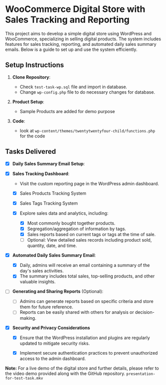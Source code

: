 # WooCommerce Digital Store with Sales Tracking and Reporting

This project aims to develop a simple digital store using WordPress and WooCommerce, specializing in selling digital products. The system includes features for sales tracking, reporting, and automated daily sales summary emails. Below is a guide to set up and use the system efficiently.

## Setup Instructions

1. **Clone Repository**: 
    - Check `test-task-wp.sql` file and import in database.
    - Change `wp-config.php` file to do necessary changes for database.
  
2. **Product Setup**:
    - Sample Products are added for demo purpose
  
3. **Code**:
    - look at `wp-content/themes/twentytwentyfour-child/functions.php` for the code

## Tasks Delivered

* [x] **Daily Sales Summary Email Setup**:
  
* [x] **Sales Tracking Dashboard**:
    - Visit the custom reporting page in the WordPress admin dashboard.
    - [x] Sales Products Tracking System
    - [x] Sales Tags Tracking System


    -  [x] Explore sales data and analytics, including:
        - [x] Most commonly bought together products.
        - [x] Segregation/aggregation of information by tags.
        - [x] Sales reports based on current tags or tags at the time of sale.
        - [ ] Optional: View detailed sales records including product sold, quantity, date, and time.
  
* [x]  **Automated Daily Sales Summary Email**:
    - [x] Daily, admins will receive an email containing a summary of the day's sales activities.
    - [x] The summary includes total sales, top-selling products, and other valuable insights.
  
* [ ]  **Generating and Sharing Reports** (Optional):
    - [ ] Admins can generate reports based on specific criteria and store them for future reference.
    - [ ] Reports can be easily shared with others for analysis or decision-making.

* [x] **Security and Privacy Considerations**

    - [x] Ensure that the WordPress installation and plugins are regularly updated to mitigate security risks.
    - [x] Implement secure authentication practices to prevent unauthorized access to the admin dashboard.


**Note:** For a live demo of the digital store and further details, please refer to the video demo provided along with the GitHub repository. `presentation-for-test-task.mkv`
